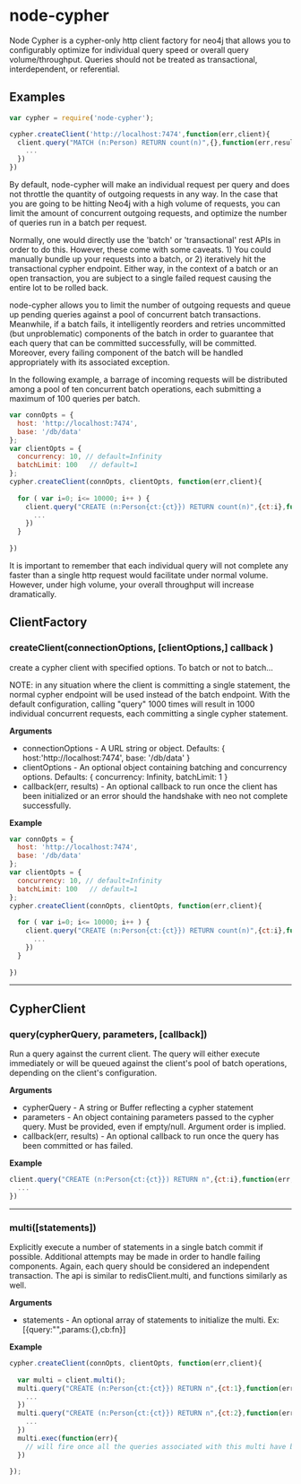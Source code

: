 # node-cypher

Node Cypher is a cypher-only http client factory for neo4j that allows you to configurably optimize for individual query speed or overall query volume/throughput. Queries should not be treated as transactional, interdependent, or referential.

## Examples

```javascript
var cypher = require('node-cypher');

cypher.createClient('http://localhost:7474',function(err,client){
  client.query("MATCH (n:Person) RETURN count(n)",{},function(err,result){
    ...
  })
})
```
By default, node-cypher will make an individual request per query and does not throttle the quantity of outgoing requests in any way. In the case that you are going to be hitting Neo4j with a high volume of
requests, you can limit the amount of concurrent outgoing requests, and optimize the number of queries run in a batch per request.

Normally, one would directly use the 'batch' or 'transactional' rest APIs in order to do this. However, these come with some caveats. 1) You could manually bundle up your requests into a batch, or 2) iteratively hit the transactional cypher endpoint. Either way, in the context of a batch or an open transaction, you are subject to a single failed request causing the entire lot to be rolled back.

node-cypher allows you to limit the number of outgoing requests and queue up pending queries against a pool of concurrent batch transactions. Meanwhile, if a batch fails, it intelligently reorders and retries uncommitted (but unproblematic) components of the batch in order to guarantee that each query that can be committed successfully, will be committed. Moreover, every failing component of the batch will be handled appropriately with its associated exception.

In the following example, a barrage of incoming requests will be distributed among a pool of ten concurrent batch operations, each submitting a maximum of 100 queries per batch.

```javascript
var connOpts = {
  host: 'http://localhost:7474', 
  base: '/db/data'
};
var clientOpts = {
  concurrency: 10, // default=Infinity
  batchLimit: 100   // default=1
};
cypher.createClient(connOpts, clientOpts, function(err,client){
  
  for ( var i=0; i<= 10000; i++ ) {
    client.query("CREATE (n:Person{ct:{ct}}) RETURN count(n)",{ct:i},function(err,result){
      ...
    })
  }
  
})

```

It is important to remember that each individual query will not complete any faster than a single http request would facilitate under normal volume. However, under high volume, your overall throughput will increase dramatically.


## ClientFactory

### createClient(connectionOptions, [clientOptions,] callback )

create a cypher client with specified options. To batch or not to batch...

NOTE: in any situation where the client is committing a single statement, the normal cypher endpoint will be used instead of the batch endpoint. With the default configuration, calling "query" 1000 times will result in 1000 individual concurrent requests, each committing a single cypher statement.

__Arguments__

* connectionOptions - A URL string or object. Defaults: { host:'http://localhost:7474', base: '/db/data' }
* clientOptions - An optional object containing batching and concurrency options. Defaults: { concurrency: Infinity, batchLimit: 1 }
* callback(err, results) - An optional callback to run once the client has been initialized or an error should the handshake with neo not complete successfully. 

__Example__

```javascript
var connOpts = {
  host: 'http://localhost:7474', 
  base: '/db/data'
};
var clientOpts = {
  concurrency: 10, // default=Infinity
  batchLimit: 100   // default=1
};
cypher.createClient(connOpts, clientOpts, function(err,client){
  
  for ( var i=0; i<= 10000; i++ ) {
    client.query("CREATE (n:Person{ct:{ct}}) RETURN count(n)",{ct:i},function(err,result){
      ...
    })
  }
  
})

```

---------------------------------------

## CypherClient

### query(cypherQuery, parameters, [callback])

Run a query against the current client. The query will either execute immediately or will be queued against the client's pool of batch operations, depending on the client's configuration.

__Arguments__

* cypherQuery - A string or Buffer reflecting a cypher statement
* parameters - An object containing parameters passed to the cypher query. Must be provided, even if empty/null. Argument order is implied.
* callback(err, results) - An optional callback to run once the query has been committed or has failed.

__Example__

```js
client.query("CREATE (n:Person{ct:{ct}}) RETURN n",{ct:i},function(err,result){
  ...
})
```

---------------------------------------

### multi([statements])

Explicitly execute a number of statements in a single batch commit if possible. Additional attempts may be made in order to handle failing components. Again, each query should be considered an independent transaction. The api is similar to redisClient.multi, and functions similarly as well.

__Arguments__

* statements - An optional array of statements to initialize the multi. Ex: [{query:"",params:{},cb:fn}]

__Example__

```js
cypher.createClient(connOpts, clientOpts, function(err,client){
  
  var multi = client.multi();
  multi.query("CREATE (n:Person{ct:{ct}}) RETURN n",{ct:1},function(err,result){
    ...
  })
  multi.query("CREATE (n:Person{ct:{ct}}) RETURN n",{ct:2},function(err,result){
    ...
  })
  multi.exec(function(err){
    // will fire once all the queries associated with this multi have been resolved as committed or failed.
  })
  
});
```